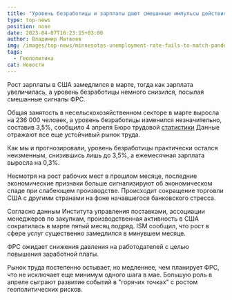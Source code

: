 ```yaml
---
title: "Уровень безработицы и зарплаты дают смешанные импульсы действиям ФРС "
type: top-news
position: none
date: 2023-04-07T16:23:15+03:00
author: Владимир Матвеев
img: /images/top-news/minnesotas-unemployment-rate-fails-to-match-pandemic-unemployment-claims-key-full.png
tags:
  - Геополитика
cat: Новости
---
```

Рост зарплаты в США замедлился в марте, тогда как зарплата увеличилась, а уровень безработицы немного снизился, посылая смешанные сигналы ФРС.

Общая занятость в несельскохозяйственном секторе в марте выросла на 236 000 человек, а уровень безработицы изменился незначительно, составив 3,5%, сообщило 4 апреля Бюро трудовой [статистики](https://www.bls.gov) Данные отражают все еще устойчивый рынок труда.

Как мы и прогнозировали, уровень безработицы практически остался неизменным, снизившись лишь до 3,5%, а ежемесячная зарплата выросла на 0,3%.

Несмотря на рост рабочих мест в прошлом месяце, последние экономические признаки больше сигнализируют об экономическом спаде при слабеющем производстве. Происходит сокращение торговли США с другими странами на фоне начавшегося банковского стресса. 

Согласно данным Института управления поставками, ассоциации менеджеров по закупкам, производственная активность в США сократилась в марте пятый месяц подряд. ISM сообщил, что рост в сфере услуг существенно замедлился в минувшем месяце.

ФРС ожидает снижения давления на работодателей с целью повышения заработной платы.

Рынок труда постепенно остывает, но медленнее, чем планирует ФРС, что не исключает еще минимум одного шага в мае. Большую роль в апреле сыграют развитие событий в "горячих точках" с ростом геополитических рисков.
